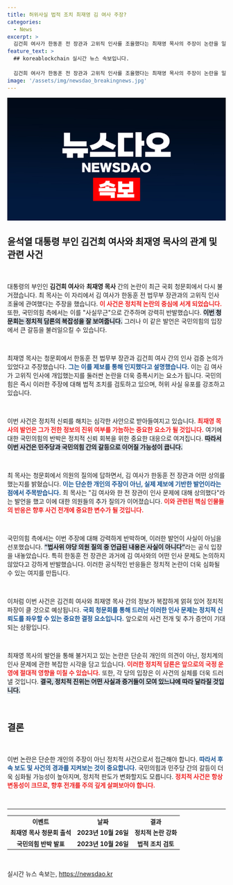 ```yaml
---
title: 허위사실 법적 조치 최재영 김 여사 주장?
categories:
  - News
excerpt: >
  김건희 여사가 한동훈 전 장관과 고위직 인사를 조율했다는 최재영 목사의 주장이 논란을 일으키고 있다. 국민의힘은 사실무근이라며 법적 조치를 예고, 청문회의 진실 공방이 가열되고 있다. 이 사건의 진실은 과연 무엇일까?
feature_text: >
  ## koreablockchain 실시간 뉴스 속보입니다.

  김건희 여사가 한동훈 전 장관과 고위직 인사를 조율했다는 최재영 목사의 주장이 논란을 일으키고 있다. 국민의힘은 사실무근이라며 법적 조치를 예고, 청문회의 진실 공방이 가열되고 있다. 이 사건의 진실은 과연 무엇일까?
image: '/assets/img/newsdao_breakingnews.jpg'
---
```


<p><img src="/assets/img/newsdao_breakingnews.jpg" alt="koreablockchain 속보" /></p>

<h2 data-ke-size="size26">윤석열 대통령 부인 김건희 여사와 최재영 목사의 관계 및 관련 사건</h2>

<p data-ke-size="size16">&nbsp;</p>

<p>대통령의 부인인 <strong>김건희 여사</strong>와 <strong>최재영 목사</strong> 간의 논란이 최근 국회 청문회에서 다시 불거졌습니다. 최 목사는 이 자리에서 김 여사가 한동훈 전 법무부 장관과의 고위직 인사 조율에 관여했다는 주장을 했습니다. <b><span style="color: #ee2323;">이 사건은 정치적 논란의 중심에 서게 되었습니다.</span></b> 또한, 국민의힘 측에서는 이를 "사실무근"으로 간주하며 강력히 반발했습니다. <b><span style="background-color: #21538527;">이번 청문회는 정치적 담론의 복잡성을 잘 보여줍니다.</span></b> 그러나 이 같은 발언은 국민의힘의 입장에서 큰 갈등을 불러일으킬 수 있습니다.</p>

<p data-ke-size="size16">&nbsp;</p>

<p>최재영 목사는 청문회에서 한동훈 전 법무부 장관과 김건희 여사 간의 인사 검증 논의가 있었다고 주장했습니다. <b><span style="color: #1a5490;">그는 이를 제보를 통해 인지했다고 설명했습니다.</span></b> 이는 김 여사가 고위직 인사에 개입했는지를 둘러싼 논란을 더욱 증폭시키는 요소가 됩니다. 국민의힘은 즉시 이러한 주장에 대해 법적 조치를 검토하고 있으며, 허위 사실 유포를 강조하고 있습니다. </p>

<p data-ke-size="size16">&nbsp;</p>

<p>이번 사건은 정치적 신뢰를 해치는 심각한 사안으로 받아들여지고 있습니다. <b><span style="color: #ee2323;">최재영 목사의 발언은 그가 전한 정보의 진위 여부를 가늠하는 중요한 요소가 될 것입니다.</span></b> 여기에 대한 국민의힘의 반박은 정치적 신뢰 회복을 위한 중요한 대응으로 여겨집니다. <b><span style="background-color: #21538527;">따라서 이번 사건은 민주당과 국민의힘 간의 갈등으로 이어질 가능성이 큽니다.</span></b> </p>

<p data-ke-size="size16">&nbsp;</p>

<p>최 목사는 청문회에서 의원의 질의에 답하면서, 김 여사가 한동훈 전 장관과 어떤 상의를 했는지를 밝혔습니다. <b><span style="color: #1a5490;">이는 단순한 개인의 주장이 아닌, 실제 제보에 기반한 발언이라는 점에서 주목받습니다.</span></b> 최 목사는 "김 여사와 한 전 장관이 인사 문제에 대해 상의했다"라는 발언을 했고 이에 대한 의원들의 추가 질의가 이어졌습니다. <b><span style="color: #ee2323;">이와 관련된 핵심 인물들의 반응은 향후 사건 전개에 중요한 변수가 될 것입니다.</span></b> </p>

<p data-ke-size="size16">&nbsp;</p>

<p>국민의힘 측에서는 이번 주장에 대해 강력하게 반박하며, 이러한 발언이 사실이 아님을 선포했습니다. <b><span style="background-color: #21538527;">“법사위 야당 의원 질의 중 언급된 내용은 사실이 아니다”</span></b>라는 공식 입장을 내놓았습니다. 특히 한동훈 전 장관은 과거에 김 여사와의 어떤 인사 문제도 논의하지 않았다고 강하게 반발했습니다. 이러한 공식적인 반응들은 정치적 논란이 더욱 심화될 수 있는 여지를 만듭니다.</p>

<p data-ke-size="size16">&nbsp;</p>

<p>이처럼 이번 사건은 김건희 여사와 최재영 목사 간의 정보가 복잡하게 얽혀 있어 정치적 파장이 클 것으로 예상됩니다. <b><span style="color: #1a5490;">국회 청문회를 통해 드러난 이러한 인사 문제는 정치적 신뢰도를 좌우할 수 있는 중요한 결정 요소입니다.</span></b> 앞으로의 사건 전개 및 추가 증언이 기대되는 상황입니다.</p>

<p data-ke-size="size16">&nbsp;</p>

<p>최재영 목사의 발언을 통해 불거지고 있는 논란은 단순히 개인의 의견이 아닌, 정치계의 인사 문제에 관한 복잡한 시각을 담고 있습니다. <b><span style="color: #ee2323;">이러한 정치적 담론은 앞으로의 국정 운영에 절대적 영향을 미칠 수 있습니다.</span></b> 또한, 각 당의 입장은 이 사건의 실체를 더욱 드러낼 것입니다. <b><span style="background-color: #21538527;">결국, 정치적 진위는 어떤 사실과 증거들이 모여 있느냐에 따라 달라질 것입니다.</span></b></p>

<p data-ke-size="size16">&nbsp;</p>

<h2 data-ke-size="size26">결론</h2>

<p data-ke-size="size16">&nbsp;</p>

<p>이번 논란은 단순한 개인의 주장이 아닌 정치적 사건으로서 접근해야 합니다. <b><span style="color: #1a5490;">따라서 후속 보도 및 사건의 경과를 지켜보는 것이 중요합니다.</span></b> 국민의힘과 민주당 간의 갈등이 더욱 심화될 가능성이 높아지며, 정치적 판도가 변화할지도 모릅니다. <b><span style="color: #ee2323;">정치적 사건은 항상 변동성이 크므로, 향후 전개를 주의 깊게 살펴보아야 합니다.</span></b> </p>

<p data-ke-size="size16">&nbsp;</p>

<hr />

<table style="width: 100%;">
    <tr>
        <th style="text-align: center; height: 17px;"><b>이벤트</b></th>
        <th style="text-align: center; height: 17px;"><b>날짜</b></th>
        <th style="text-align: center; height: 17px;"><b>결과</b></th>
    </tr>
    <tr>
        <td style="text-align: center; height: 17px;"><b>최재영 목사 청문회 출석</b></td>
        <td style="text-align: center; height: 17px;"><b>2023년 10월 26일</b></td>
        <td style="text-align: center; height: 17px;"><b>정치적 논란 강화</b></td>
    </tr>
    <tr>
        <td style="text-align: center; height: 17px;"><b>국민의힘 반박 발표</b></td>
        <td style="text-align: center; height: 17px;"><b>2023년 10월 26일</b></td>
        <td style="text-align: center; height: 17px;"><b>법적 조치 검토</b></td>
    </tr>
</table>

<p data-ke-size="size16">&nbsp;</p>
실시간 뉴스 속보는, <a href="https://newsdao.kr" rel="dofollow">https://newsdao.kr</a>


